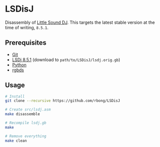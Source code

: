 # LSDisJ

Disassembly of [Little Sound DJ](https://www.littlesounddj.com/lsd/index.php).
This targets the latest stable version at the time of writing, `8.5.1`.

## Prerequisites

  - [Git](https://git-scm.com/downloads)
  - [LSDj 8.5.1](https://www.littlesounddj.com/lsd/latest/rom_images/) (download to `path/to/LSDisJ/lsdj.orig.gb`)
  - [Python](https://www.python.org/)
  - [rgbds](https://github.com/gbdev/rgbds)

## Usage

```bash
# Install
git clone --recursive https://github.com/rbong/LSDisJ

# Create src/lsdj.asm
make disassemble

# Recompile lsdj.gb
make

# Remove everything
make clean
```
